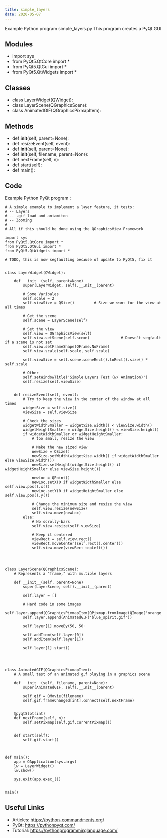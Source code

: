 ```yaml
---
title: simple_layers
date: 2020-05-07
---
```

Example Python program simple_layers.py
This program creates a PyQt GUI

## Modules

* import sys
* from PyQt5.QtCore import *
* from PyQt5.QtGui import *
* from PyQt5.QtWidgets import *

## Classes

* class LayerWidget(QWidget):
* class LayerScene(QGraphicsScene):
* class AnimatedGIF(QGraphicsPixmapItem):

## Methods

* def __init__(self, parent=None):
* def resizeEvent(self, event):
* def __init__(self, parent=None):
* def __init__(self, filename, parent=None):
* def nextFrame(self, n):
* def start(self):
* def main():

## Code

Example Python PyQt program :

    # A simple example to implement a layer feature, it tests:
    # -- Layers
    # -- .gif load and aniamiton
    # -- Zooming
    #
    # All if this should be done using the QGraphicsView Framework
    
    import sys
    from PyQt5.QtCore import *
    from PyQt5.QtGui import *
    from PyQt5.QtWidgets import *
    
    # TODO, this is now segfaulting because of update to PyQt5, fix it
    
    
    class LayerWidget(QWidget):
    
        def __init__(self, parent=None):
            super(LayerWidget, self).__init__(parent)
    
            # Some Varibales
            self.scale = 2
            self.viewSize = QSize()         # Size we want for the view at all times
    
            # Get the scene
            self.scene = LayerScene(self)
    
            # Set the view
            self.view = QGraphicsView(self)
            self.view.setScene(self.scene)              # Doesn't segfault if a scene is not set
            self.view.setFrameShape(QFrame.NoFrame)
            self.view.scale(self.scale, self.scale)
    
            self.viewSize = self.scene.sceneRect().toRect().size() * self.scale
    
            # Other
            self.setWindowTitle('Simple Layers Test (w/ Animation)')
            self.resize(self.viewSize)
    
    
        def resizeEvent(self, event):
            # Try to keep the view in the center of the window at all times
            widgetSize = self.size()
            viewSize = self.viewSize
    
            # Check the sizes
            widgetWidthSmaller = widgetSize.width() < viewSize.width()
            widgetHeightSmaller = widgetSize.height() < viewSize.height()
            if widgetWidthSmaller or widgetHeightSmaller:
                # too small, resize the view
    
                # Make the new sized view
                newSize = QSize()
                newSize.setWidth(widgetSize.width() if widgetWidthSmaller else viewSize.width())
                newSize.setHeight(widgetSize.height() if widgetHeightSmaller else viewSize.height())
    
                newLoc = QPoint()
                newLoc.setX(0 if widgetWidthSmaller else self.view.pos().x())
                newLoc.setY(0 if widgetHeightSmaller else self.view.pos().y())
    
                # Change the minimum size and resize the view
                self.view.resize(newSize)
                self.view.move(newLoc)
            else:
                # No scrolly-bars
                self.view.resize(self.viewSize)
    
                # Keep it centered
                viewRect = self.view.rect()
                viewRect.moveCenter(self.rect().center())
                self.view.move(viewRect.topLeft())
    
    
    
    
    class LayerScene(QGraphicsScene):
        # Represents a "frame," with multiple layers  
    
        def __init__(self, parent=None):
            super(LayerScene, self).__init__(parent)
    
            self.layer = []
    
            # Hard code in some images
            self.layer.append(QGraphicsPixmapItem(QPixmap.fromImage(QImage('orange_glow.png'))))
            self.layer.append(AnimatedGIF('blue_spirit.gif'))
    
            self.layer[1].moveBy(50, 50)
    
            self.addItem(self.layer[0])
            self.addItem(self.layer[1])
            
            self.layer[1].start()
    
    
    
    
    class AnimatedGIF(QGraphicsPixmapItem):
        # A small test of an animated gif playing in a graphics scene
        
        def __init__(self, filename, parent=None):
            super(AnimatedGIF, self).__init__(parent)
    
            self.gif = QMovie(filename)
            self.gif.frameChanged[int].connect(self.nextFrame)
    
    
        @pyqtSlot(int)
        def nextFrame(self, n):
            self.setPixmap(self.gif.currentPixmap())
    
    
        def start(self):
            self.gif.start()
    
    
    
    def main():
        app = QApplication(sys.argv)
        lw = LayerWidget()
        lw.show()
    
        sys.exit(app.exec_())
    
    
    main()
    

## Useful Links

- Articles: https://python-commandments.org/
- PyQt: https://pythonpyqt.com/
- Tutorial: https://pythonprogramminglanguage.com/
